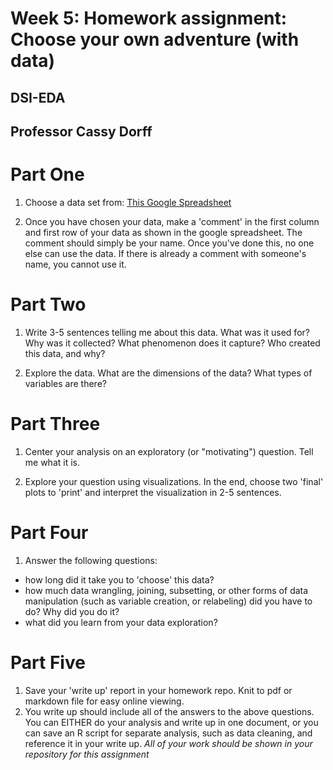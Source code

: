 
# Week 5: Homework assignment: Choose your own adventure (with data)

## DSI-EDA
## Professor Cassy Dorff

# Part One
1. Choose a data set from: [This Google Spreadsheet](https://docs.google.com/spreadsheets/d/1eSDhkx1jBHsUnbiPQezY5bqc4cx47pBELUmIpMp4hTE/edit?usp=sharing)

2. Once you have chosen your data, make a 'comment' in the first column and first row of your data as shown in the google spreadsheet. The comment should simply be your name. Once you've done this, no one else can use the data. If there is already a comment with someone's name, you cannot use it.

# Part Two
1. Write 3-5 sentences telling me about this data. What was it used for? Why was it collected? What phenomenon does it capture? Who created this data, and why?

2. Explore the data. What are the dimensions of the data? What types of variables are there?

# Part Three

1. Center your analysis on an exploratory (or "motivating") question. Tell me what it is.

2. Explore your question using visualizations. In the end, choose two 'final' plots to 'print' and interpret the visualization in 2-5 sentences.

# Part Four

1. Answer the following questions:

- how long did it take you to 'choose' this data?
- how much data wrangling, joining, subsetting, or other forms of data manipulation (such as variable creation, or relabeling) did you have to do? Why did you do it?
- what did you learn from your data exploration?

# Part Five

1. Save your 'write up' report in your homework repo. Knit to pdf or markdown file for easy online viewing.
2. You write up should include all of the answers to the above questions. You can EITHER do your analysis and write up in one document, or you can save an R script for separate analysis, such as data cleaning, and reference it in your write up. *All of your work should be shown in your repository for this assignment*
